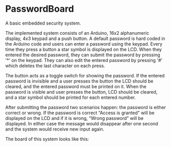 # PasswordBoard

A basic embedded security system.

The implemented system consists of an Arduino, 16x2 alphanumeric display, 4x3 keypad and a push button. 
A default password is hard coded in the Arduino code and users can enter a password using the keypad. Every time they press a button a star symbol is displayed on the LCD. When they entered the desired password, they can submit the password by pressing '*' on the keypad. They can also edit the entered password by pressing '#' which deletes the last character on each press.

The button acts as a toggle switch for showing the password. If the entered password is invisible and a user presses the button the LCD should be cleared, and the entered password must be printed on it. When the password is visible and user presses the button, LCD should be cleared, and a star symbol should be printed for each entered number.

After submitting the password two scenarios happen: the password is either correct or wrong. If the password is correct “Access is granted” will be displayed on the LCD and if it is wrong, “Wrong password” will be displayed. In either case the message would disappear after one second and the system would receive new input again.

The board of this system looks like this:

